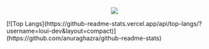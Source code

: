 <p align="center"><br>
      <img src="https://lanyard.cnrad.dev/api/782591039256920074"/>
       </a>
</p>
[![Top Langs](https://github-readme-stats.vercel.app/api/top-langs/?username=loui-dev&layout=compact)](https://github.com/anuraghazra/github-readme-stats)
